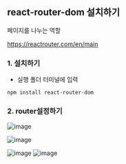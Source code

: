 ## react-router-dom 설치하기 
페이지를 나누는 역할

https://reactrouter.com/en/main

### 1. 설치하기

- 실행 폴더 터미널에 입력

```
npm install react-router-dom
```

### 2. router설정하기

![image](https://github.com/OnlyREHA/React/assets/145514740/d0c3de92-9181-4d0e-9dbd-964df35e670d)      

![image](https://github.com/OnlyREHA/React/assets/145514740/66e9e42e-1e60-4f9a-858e-334338239e05)



![image](https://github.com/OnlyREHA/React/assets/145514740/40684f12-8bdb-4dc6-a6d4-fefb8e994d6b)          ![image](https://github.com/OnlyREHA/React/assets/145514740/998e58b1-98d3-4e6c-86e0-f417ae535064)



